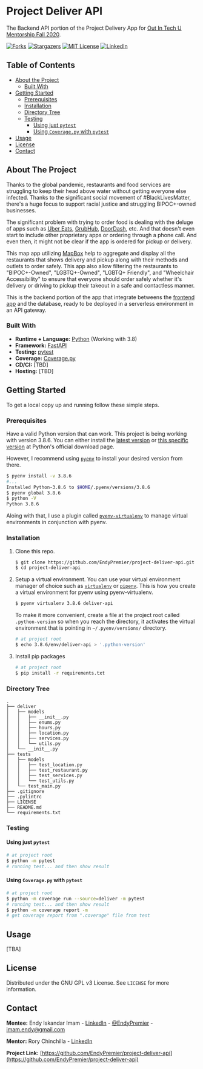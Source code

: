 <!-- PROJECT HEADER -->
# Project Deliver API

The Backend API portion of the Project Delivery App for [Out In Tech U Mentorship Fall 2020](https://outintech.com/).

<!-- PROJECT SHIELDS -->
<!--
[![Contributors][contributors-shield]][contributors-url]
[![Issues][issues-shield]][issues-url]
-->
[![Forks][forks-shield]][forks-url]
[![Stargazers][stars-shield]][stars-url]
[![MIT License][license-shield]][license-url]
[![LinkedIn][linkedin-shield]][linkedin-url]


<!-- TABLE OF CONTENTS -->
## Table of Contents

* [About the Project](#about-the-project)
  * [Built With](#built-with)
* [Getting Started](#getting-started)
  * [Prerequisites](#prerequisites)
  * [Installation](#installation)
  * [Directory Tree](#directory-tree)
  * [Testing](#testing)
    * [Using just `pytest`](#using-just-pytest)
    * [Using `Coverage.py` with `pytest`](#using-coverage.py-with-pytest)
* [Usage](#usage)
* [License](#license)
* [Contact](#contact)


<!-- ABOUT THE PROJECT -->
## About The Project

Thanks to the global pandemic, restaurants and food services are struggling to keep their head above water without getting everyone else infected. Thanks to the significant social movement of #BlackLivesMatter, there's a huge focus to support racial justice and struggling BIPOC+-owned businesses.

The significant problem with trying to order food is dealing with the deluge of apps such as [Uber Eats](https://www.ubereats.com/), [GrubHub](https://www.grubhub.com/), [DoorDash](https://www.doordash.com/), etc. And that doesn't even start to include other proprietary apps or ordering through a phone call. And even then, it might not be clear if the app is ordered for pickup or delivery.

This map app utilizing [MapBox](https://www.mapbox.com/) help to aggregate and display all the restaurants that shows delivery and pickup along with their methods and outlets to order safely. This app also allow filtering the restaurants to "BIPOC+-Owned", "LGBTQ+-Owned", "LGBTQ+ Friendly", and "Wheelchair Accessibility" to ensure that everyone should order safely whether it's delivery or driving to pickup their takeout in a safe and contactless manner.

This is the backend portion of the app that integrate betweens the [frontend app](https://github.com/EndyPremier/project-deliver-app) and the database, ready to be deployed in a serverless environment in an API gateway.


### Built With

* **Runtime + Language:** [Python](https://www.python.org/) (Working with 3.8)
* **Framework:** [FastAPI](https://fastapi.tiangolo.com/)
* **Testing:** [pytest](https://docs.pytest.org/en/stable/)
* **Coverage:** [Coverage.py](https://coverage.readthedocs.io/)
* **CD/CI:** [TBD]
* **Hosting:** [TBD]


<!-- GETTING STARTED -->
## Getting Started

To get a local copy up and running follow these simple steps.


### Prerequisites

Have a valid Python version that can work. This project is being working with version 3.8.6. You can either install the [latest version](https://www.python.org/downloads/) or [this specific version](https://www.python.org/downloads/release/python-386/) at Python's official download page.

However, I recommend using [`pyenv`](https://github.com/pyenv/pyenv) to install your desired version from there.
```sh
$ pyenv install -v 3.8.6
#...
Installed Python-3.8.6 to $HOME/.pyenv/versions/3.8.6
$ pyenv global 3.8.6
$ python -V
Python 3.8.6
```

Aloing with that, I use a plugin called [`pyenv-virtualenv`](https://github.com/pyenv/pyenv-virtualenv) to manage virtual environments in conjunction with pyenv.


### Installation

1. Clone this repo.
   ```sh
   $ git clone https://github.com/EndyPremier/project-deliver-api.git
   $ cd project-deliver-api
   ```

2. Setup a virtual environment. You can use your virtual environment manager of choice such as [`virtualenv`](https://virtualenv.pypa.io/en/latest/) or [`pipenv`](https://pipenv.pypa.io/en/latest/). This is how you create a virtual environment for pyenv using pyenv-virtualenv.
   ```sh
   $ pyenv virtualenv 3.8.6 deliver-api
   ```

   To make it more convenient, create a file at the project root called `.python-version` so when you reach the directory, it activates the virtual environment that is pointing in `~/.pyenv/versions/` directory.
   ```sh
   # at project root
   $ echo 3.8.6/env/deliver-api > '.python-version'
   ```

3. Install pip packages
   ```sh
   # at project root
   $ pip install -r requirements.txt
   ```


### Directory Tree
```
.
├── deliver
│   ├── models
│   │   ├── __init__.py
│   │   ├── enums.py
│   │   ├── hours.py
│   │   ├── location.py
│   │   ├── services.py
│   │   └── utils.py
│   └── __init__.py
├── tests
│   ├── models
│   │   ├── test_location.py
│   │   ├── test_restaurant.py
│   │   ├── test_services.py
│   │   └── test_utils.py
│   └── test_main.py
├── .gitignore
├── .pylintrc
├── LICENSE
├── README.md
└── requirements.txt
```


### Testing

#### Using just `pytest`
```sh
# at project root
$ python -m pytest
# running test... and then show result
```

#### Using `Coverage.py` with `pytest`
```sh
# at project root
$ python -m coverage run --source=deliver -m pytest
# running test... and then show result
$ python -m coverage report -m
# get coverage report from ".coverage" file from test
```


<!-- USAGE EXAMPLES -->
## Usage

[TBA]


<!-- LICENSE -->
## License

Distributed under the GNU GPL v3 License. See `LICENSE` for more information.


<!-- CONTACT -->
## Contact

**Mentee:** Endy Iskandar Imam - [LinkedIn][linkedin-url] - [@EndyPremier](https://twitter.com/EndyPremier) - imam.endy@gmail.com

**Mentor:** Rory Chinchilla - [LinkedIn](https://www.linkedin.com/in/r-chinchilla/)

**Project Link:** [https://github.com/EndyPremier/project-deliver-api](https://github.com/EndyPremier/project-deliver-api)


<!-- MARKDOWN LINKS & IMAGES -->
<!-- https://www.markdownguide.org/basic-syntax/#reference-style-links -->
[contributors-shield]: https://img.shields.io/github/contributors/EndyPremier/project-deliver-api.svg?style=flat-square
[contributors-url]: https://github.com/EndyPremier/project-deliver-api/graphs/contributors
[forks-shield]: https://img.shields.io/github/forks/EndyPremier/project-deliver-api.svg?style=flat-square
[forks-url]: https://github.com/EndyPremier/project-deliver-api/network/members
[stars-shield]: https://img.shields.io/github/stars/EndyPremier/project-deliver-api.svg?style=flat-square
[stars-url]: https://github.com/EndyPremier/project-deliver-api/stargazers
[issues-shield]: https://img.shields.io/github/issues/EndyPremier/project-deliver-api.svg?style=flat-square
[issues-url]: https://github.com/EndyPremier/project-deliver-api/issues
[license-shield]: https://img.shields.io/github/license/EndyPremier/project-deliver-api.svg?style=flat-square
[license-url]: https://github.com/EndyPremier/project-deliver-api/blob/master/LICENSE.txt
[linkedin-shield]: https://img.shields.io/badge/-LinkedIn-black.svg?style=flat-square&logo=linkedin&colorB=555
[linkedin-url]: https://linkedin.com/in/endy-imam
